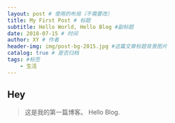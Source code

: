 ```yaml
--- 
layout: post # 使用的布局（不需要改） 
title: My First Post # 标题 
subtitle: Hello World, Hello Blog #副标题 
date: 2018-07-15 # 时间 
author: XY # 作者 
header-img: img/post-bg-2015.jpg #这篇文章标题背景图片 
catalog: true # 是否归档 
tags: #标签 
    - 生活 
--- 
```

## Hey 
>这是我的第一篇博客。 Hello Blog. 